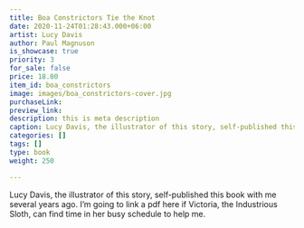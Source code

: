 ```yaml
---
title: Boa Constrictors Tie the Knot
date: 2020-11-24T01:28:43.000+06:00
artist: Lucy Davis
author: Paul Magnuson
is_showcase: true
priority: 3
for_sale: false
price: 18.00
item_id: boa_constrictors
image: images/boa_constrictors-cover.jpg
purchaseLink:
preview_link:
description: this is meta description
caption: Lucy Davis, the illustrator of this story, self-published this book with me several years ago. I’m going to link a pdf here if Victoria, the Industrious Sloth, can find time in her busy schedule to help me.
categories: []
tags: []
type: book
weight: 250

---
```

Lucy Davis, the illustrator of this story, self-published this book with me several years ago. I’m going to link a pdf here if Victoria, the Industrious Sloth, can find time in her busy schedule to help me.
